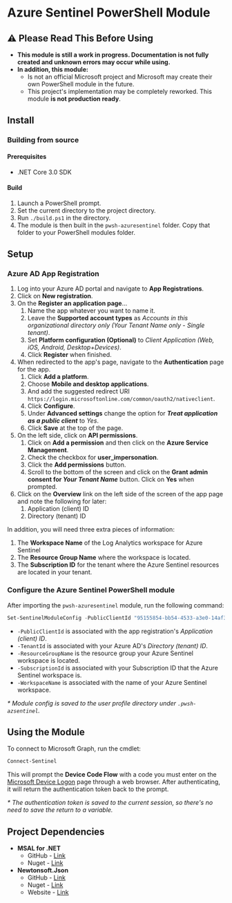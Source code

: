# Azure Sentinel PowerShell Module

## ⚠ Please Read This Before Using

- **This module is still a work in progress. Documentation is not fully created and unknown errors may occur while using.**
- **In addition, this module:**
    - Is not an official Microsoft project and Microsoft may create their own PowerShell module in the future.
    - This project's implementation may be completely reworked. This module **is not production ready**.

## Install

### Building from source

#### Prerequisites

- .NET Core 3.0 SDK

#### Build

1. Launch a PowerShell prompt.
2. Set the current directory to the project directory.
3. Run `./build.ps1` in the directory.
4. The module is then built in the `pwsh-azuresentinel` folder. Copy that folder to your PowerShell modules folder.

## Setup

### Azure AD App Registration

1. Log into your Azure AD portal and navigate to **App Registrations**.
2. Click on **New registration**.
3. On the **Register an application page**...
   1. Name the app whatever you want to name it.
   2. Leave the **Supported account types** as *Accounts in this organizational directory only (Your Tenant Name only - Single tenant)*.
   3. Set **Platform configuration (Optional)** to *Client Application (Web, iOS, Android, Desktop+Devices)*.
   4. Click **Register** when finished.
4. When redirected to the app's page, navigate to the **Authentication** page for the app.
   1. Click **Add a platform**.
   2. Choose **Mobile and desktop applications**.
   3. And add the suggested redirect URI `https://login.microsoftonline.com/common/oauth2/nativeclient`.
   4. Click **Configure**.
   5. Under **Advanced settings** change the option for ***Treat application as a public client*** to *Yes*.
   6. Click **Save** at the top of the page.
5. On the left side, click on **API permissions**.
    1. Click on **Add a permission** and then click on the **Azure Service Management**.
    2. Check the checkbox for **user_impersonation**.
    3. Click the **Add permissions** button.
    4. Scroll to the bottom of the screen and click on the **Grant admin consent for *Your Tenant Name*** button. Click on **Yes** when prompted.
6. Click on the **Overview** link on the left side of the screen of the app page and note the following for later:
    1. Application (client) ID
    2. Directory (tenant) ID

In addition, you will need three extra pieces of information:

1. The **Workspace Name** of the Log Analytics workspace for Azure Sentinel
2. The **Resource Group Name** where the workspace is located.
3. The **Subscription ID** for the tenant where the Azure Sentinel resources are located in your tenant.

### Configure the Azure Sentinel PowerShell module

After importing the `pwsh-azuresentinel` module, run the following command:

```powershell
Set-SentinelModuleConfig -PublicClientId "95155854-bb54-4533-a3e0-14af326e997f" -TenantId "5b6a210c-711e-476a-a99c-2460df178748" -ResourceGroupName "az-sentinel-rscgrp" -SubscriptionId "ffe85413-ce98-43e9-b610-2efd7c91470e" -WorkspaceName "az-sentinel"
```

- `-PublicClientId` is associated with the app registration's *Application (client) ID*.
- `-TenantId` is associated with your Azure AD's *Directory (tenant) ID*.
- `-ResourceGroupName` is the resource group your Azure Sentinel workspace is located.
- `-SubscriptionId` is associated with your Subscription ID that the Azure Sentinel workspace is.
- `-WorkspaceName` is associated with the name of your Azure Sentinel workspace.

*\* Module config is saved to the user profile directory under `.pwsh-azsentinel`.*

## Using the Module

To connect to Microsoft Graph, run the cmdlet:
```powershell
Connect-Sentinel
```

This will prompt the **Device Code Flow** with a code you must enter on the [Microsoft Device Logon](https://microsoft.com/devicelogin) page through a web browser. After authenticating, it will return the authentication token back to the prompt.

*\* The authentication token is saved to the current session, so there's no need to save the return to a variable.*


## Project Dependencies

- **MSAL for .NET**
  - GitHub - [Link](https://github.com/AzureAD/microsoft-authentication-library-for-dotnet)
  - Nuget - [Link](https://www.nuget.org/packages/Microsoft.Identity.Client)
- **Newtonsoft.Json**
  - GitHub - [Link](https://github.com/JamesNK/Newtonsoft.Json)
  - Nuget - [Link](https://www.nuget.org/packages/Newtonsoft.Json/)
  - Website - [Link](https://www.newtonsoft.com/json)